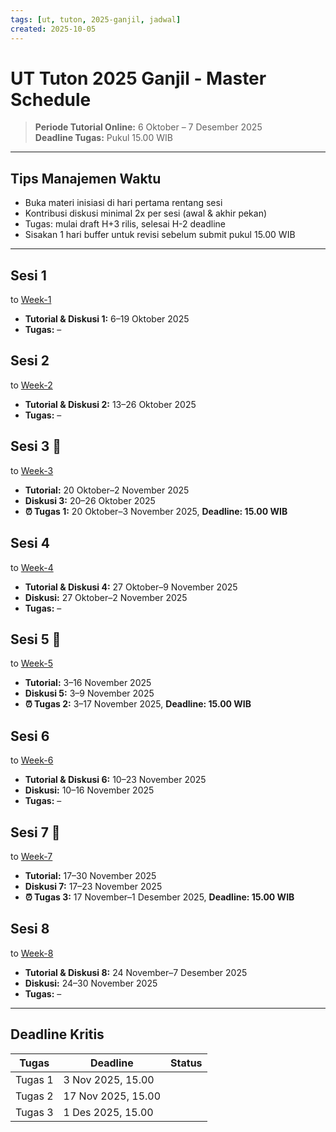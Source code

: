 ```yaml
---
tags: [ut, tuton, 2025-ganjil, jadwal]
created: 2025-10-05
---
```


# UT Tuton 2025 Ganjil - Master Schedule

> **Periode Tutorial Online:** 6 Oktober – 7 Desember 2025  
> **Deadline Tugas:** Pukul 15.00 WIB

---
## Tips Manajemen Waktu
- Buka materi inisiasi di hari pertama rentang sesi
- Kontribusi diskusi minimal 2x per sesi (awal & akhir pekan)
- Tugas: mulai draft H+3 rilis, selesai H-2 deadline
- Sisakan 1 hari buffer untuk revisi sebelum submit pukul 15.00 WIB

---
## Sesi 1 
to [Week-1](00_Jadwal/Week-1.md)
- **Tutorial & Diskusi 1:** 6–19 Oktober 2025
- **Tugas:** –

## Sesi 2
to [Week-2](00_Jadwal/Week-2.md)
- **Tutorial & Diskusi 2:** 13–26 Oktober 2025
- **Tugas:** –

## Sesi 3 🔴
to [Week-3](00_Jadwal/Week-3.md)
- **Tutorial:** 20 Oktober–2 November 2025
- **Diskusi 3:** 20–26 Oktober 2025
- **⏰ Tugas 1:** 20 Oktober–3 November 2025, **Deadline: 15.00 WIB**

## Sesi 4
to [Week-4](00_Jadwal/Week-4.md)
- **Tutorial & Diskusi 4:** 27 Oktober–9 November 2025
- **Diskusi:** 27 Oktober–2 November 2025
- **Tugas:** –

## Sesi 5 🔴
to [Week-5](00_Jadwal/Week-5.md)
- **Tutorial:** 3–16 November 2025
- **Diskusi 5:** 3–9 November 2025
- **⏰ Tugas 2:** 3–17 November 2025, **Deadline: 15.00 WIB**

## Sesi 6
to [Week-6](00_Jadwal/Week-6.md)
- **Tutorial & Diskusi 6:** 10–23 November 2025
- **Diskusi:** 10–16 November 2025
- **Tugas:** –

## Sesi 7 🔴
to [Week-7](00_Jadwal/Week-7.md)
- **Tutorial:** 17–30 November 2025
- **Diskusi 7:** 17–23 November 2025
- **⏰ Tugas 3:** 17 November–1 Desember 2025, **Deadline: 15.00 WIB**

## Sesi 8
to [Week-8](00_Jadwal/Week-8.md)
- **Tutorial & Diskusi 8:** 24 November–7 Desember 2025
- **Diskusi:** 24–30 November 2025
- **Tugas:** –

---

## Deadline Kritis
| Tugas   | Deadline           | Status |
| ------- | ------------------ | ------ |
| Tugas 1 | 3 Nov 2025, 15.00  |        |
| Tugas 2 | 17 Nov 2025, 15.00 |        |
| Tugas 3 | 1 Des 2025, 15.00  |        |

